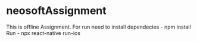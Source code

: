 # neosoftAssignment
This is offline Assignment.
For run need to install dependecies - npm install
Run - npx react-native run-ios

